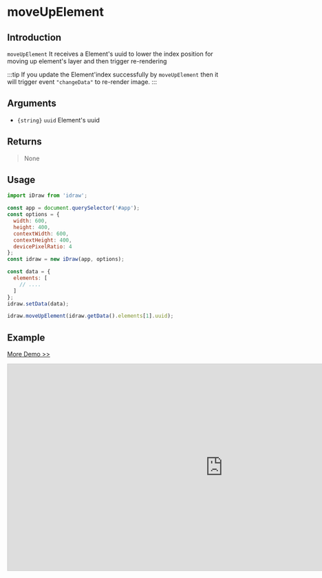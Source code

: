 # moveUpElement

## Introduction

`moveUpElement` It receives a Element's uuid to lower the index position for moving up element's layer and then trigger re-rendering

:::tip
If you update the Element'index successfully by `moveUpElement` then it will trigger event `"changeData"` to re-render image.
:::

## Arguments

- `{string}` `uuid` Element's uuid

## Returns

> None

## Usage

```js
import iDraw from 'idraw';

const app = document.querySelector('#app');
const options = {
  width: 600,
  height: 400,
  contextWidth: 600,
  contextHeight: 400,
  devicePixelRatio: 4
};
const idraw = new iDraw(app, options);

const data = {
  elements: [
    // ....
  ]
};
idraw.setData(data);

idraw.moveUpElement(idraw.getData().elements[1].uuid);
```

## Example

[More Demo >>](https://idraw.js.org/playground/?demo=api-moveUpElement)

<iframe class="idraw-playground-preview" 
  src="https://idraw.js.org/playground/?demo=api-moveUpElement&header=false&sider=false&default-editor-split=50" 
  width="1000" height="480" frameborder="no" border="0"
  style="border: 1px solid #cecece; margin: 0px auto;"
></iframe>
